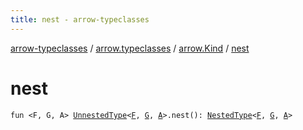 ```yaml
---
title: nest - arrow-typeclasses
---
```


[arrow-typeclasses](../../index.html) / [arrow.typeclasses](../index.html) / [arrow.Kind](index.html) / [nest](./nest.html)

# nest

`fun <F, G, A> `[`UnnestedType`](../-unnested-type.html)`<`[`F`](nest.html#F)`, `[`G`](nest.html#G)`, `[`A`](nest.html#A)`>.nest(): `[`NestedType`](../-nested-type.html)`<`[`F`](nest.html#F)`, `[`G`](nest.html#G)`, `[`A`](nest.html#A)`>`